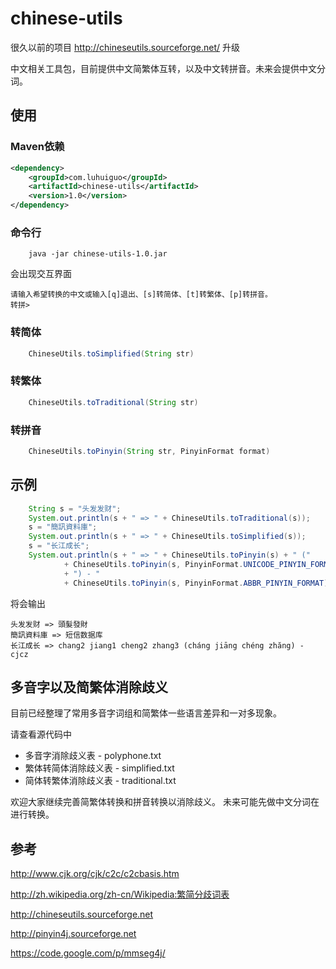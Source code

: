 chinese-utils
=============

很久以前的项目 http://chineseutils.sourceforge.net/ 升级

中文相关工具包，目前提供中文简繁体互转，以及中文转拼音。未来会提供中文分词。

使用
--------------------
### Maven依赖
```xml
<dependency>
    <groupId>com.luhuiguo</groupId>
    <artifactId>chinese-utils</artifactId>
    <version>1.0</version>
</dependency>
```

### 命令行
```
 	java -jar chinese-utils-1.0.jar
```
会出现交互界面
```
请输入希望转换的中文或输入[q]退出、[s]转简体、[t]转繁体、[p]转拼音。
转拼> 
```

### 转简体

```java
	ChineseUtils.toSimplified(String str)
```

### 转繁体
```java
	ChineseUtils.toTraditional(String str)
```

### 转拼音
```java
 	ChineseUtils.toPinyin(String str, PinyinFormat format)
```

示例
--------------------


```java
	String s = "头发发财";
	System.out.println(s + " => " + ChineseUtils.toTraditional(s));
	s = "簡訊資料庫";
	System.out.println(s + " => " + ChineseUtils.toSimplified(s));
	s = "长江成长";
	System.out.println(s + " => " + ChineseUtils.toPinyin(s) + " ("
			+ ChineseUtils.toPinyin(s, PinyinFormat.UNICODE_PINYIN_FORMAT)
			+ ") - "
			+ ChineseUtils.toPinyin(s, PinyinFormat.ABBR_PINYIN_FORMAT));
```
将会输出
```
头发发财 => 頭髮發財
簡訊資料庫 => 短信数据库
长江成长 => chang2 jiang1 cheng2 zhang3 (cháng jiāng chéng zhăng) - cjcz
```

多音字以及简繁体消除歧义
--------------------
目前已经整理了常用多音字词组和简繁体一些语言差异和一对多现象。

请查看源代码中
+ 多音字消除歧义表 - polyphone.txt
+ 繁体转简体消除歧义表 - simplified.txt
+ 简体转繁体消除歧义表 - traditional.txt

欢迎大家继续完善简繁体转换和拼音转换以消除歧义。
未来可能先做中文分词在进行转换。

参考
--------------------

http://www.cjk.org/cjk/c2c/c2cbasis.htm

http://zh.wikipedia.org/zh-cn/Wikipedia:繁简分歧词表‎

http://chineseutils.sourceforge.net

http://pinyin4j.sourceforge.net

https://code.google.com/p/mmseg4j/



